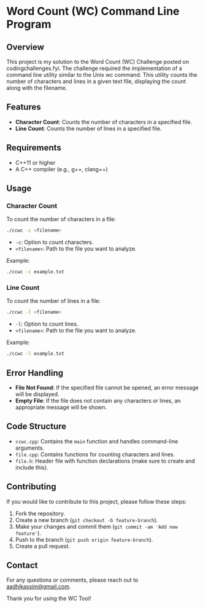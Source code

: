 # Word Count (WC) Command Line Program

## Overview

This project is my solution to the Word Count (WC) Challenge posted on codingchallenges.fyi. The challenge required the implementation of a command line utility similar to the Unix wc command. This utility counts the number of characters and lines in a given text file, displaying the count along with the filename.

## Features

- **Character Count**: Counts the number of characters in a specified file.
- **Line Count**: Counts the number of lines in a specified file.

## Requirements

- C++11 or higher
- A C++ compiler (e.g., g++, clang++)


## Usage

### Character Count

To count the number of characters in a file:

```bash
./ccwc -c <filename>
```

- `-c`: Option to count characters.
- `<filename>`: Path to the file you want to analyze.

Example:
```bash
./ccwc -c example.txt
```

### Line Count

To count the number of lines in a file:

```bash
./ccwc -l <filename>
```

- `-l`: Option to count lines.
- `<filename>`: Path to the file you want to analyze.

Example:
```bash
./ccwc -l example.txt
```

## Error Handling

- **File Not Found**: If the specified file cannot be opened, an error message will be displayed.
- **Empty File**: If the file does not contain any characters or lines, an appropriate message will be shown.

## Code Structure

- `ccwc.cpp`: Contains the `main` function and handles command-line arguments.
- `file.cpp`: Contains functions for counting characters and lines.
- `file.h`: Header file with function declarations (make sure to create and include this).

## Contributing

If you would like to contribute to this project, please follow these steps:

1. Fork the repository.
2. Create a new branch (`git checkout -b feature-branch`).
3. Make your changes and commit them (`git commit -am 'Add new feature'`).
4. Push to the branch (`git push origin feature-branch`).
5. Create a pull request.



## Contact

For any questions or comments, please reach out to [aadhikassim@gmail.com](mailto:aadhikassim@gmail.com).


Thank you for using the WC Tool!
